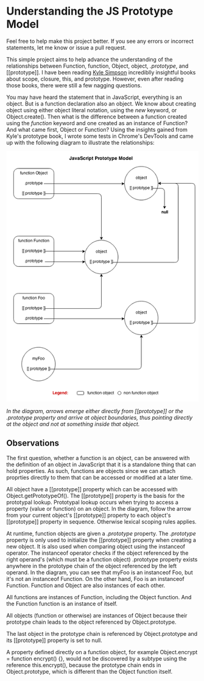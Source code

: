 Understanding the JS Prototype Model
=============================

Feel free to help make this project better. If you see any errors or incorrect statements, let me know or issue a pull request.

This simple project aims to help advance the understanding of the relationships between Function, function, Object, object, *.prototype*, and [[prototype]]. I have been reading [Kyle Simpson](https://github.com/getify/You-Dont-Know-JS) incrediblly insightful books about scope, closure, this, and prototype. However, even after reading those books, there were still a few nagging questions. 

You may have heard the statement that in JavaScript, everything is an object. But is a function declaration also an object. We know about creating object using either object literal notation, using the *new* keyword, or Object.create(). Then what is the difference between a function created using the *function* keyword and one created as an instance of Function? And what came first, Object or Function? Using the insights gained from Kyle's prototype book, I wrote some tests in Chrome's DevTools and came up with the following diagram to illustrate the relationships: 

![JavaScript Prototype Model](https://github.com/udeleng/understand-js-prototype-model/raw/master/images/javascript_prototype_model.png)

*In the diagram, arrows emerge either directly from [[prototype]] or the .prototype property and arrive at object boundaries, thus pointing directly at the object and not at something inside that object.*

## Observations

The first question, whether a function is an object, can be answered with the definition of an object in JavaScript that it is a standalone thing that can hold properties. As such, functions are objects since we can attach proprties directly to them that can be accessed or modified at a later time.

All object have a [[prototype]] property which can be accessed with Object.getPrototypeOf(). The [[prototype]] property is the basis for the prototypal lookup. Prototypal lookup occurs when trying to access a property (value or function) on an object. In the diagram, follow the arrow from your current object's [[prototype]] property to each object's [[prototype]] property in sequence. Otherwise lexical scoping rules applies. 

At runtime, function objects are given a *.prototype* property. The *.prototype* property is only used to initialize the [[prototype]] property when creating a new object. It is also used when comparing object using the instanceof operator. The instanceof operator checks if the object referenced by the right operand's (which must be a function object) .prototype property exists anywhere in the prototype chain of the object referenced by the left operand. In the diagram, you can see that myFoo is an instanceof Foo, but it's not an instanceof Function. On the other hand, Foo is an instanceof Function. Function and Object are also instances of each other.

All functions are instances of Function, including the Object function. And the Function function is an instance of itself. 

All objects (function or otherwise) are instances of Object because their prototype chain leads to the object referenced by Object.prototype.

The last object in the prototype chain is referenced by Object.prototype and its [[prototype]] property is set to null.

A property defined directly on a function object, for example Object.encrypt = function encrypt() {}, would not be discovered by a subtype using the reference this.encrypt(), because the prototype chain ends in Object.prototype, which is different than the Object function itself. 